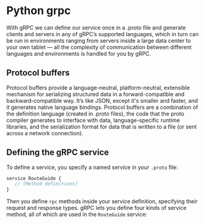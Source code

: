 <h1><b> Python grpc </b></h1>

With gRPC we can define our service once in a .proto file and generate clients and servers in any of gRPC’s supported languages, which in turn can be run in environments ranging from servers inside a large data center to your own tablet — all the complexity of communication between different languages and environments is handled for you by gRPC.

## Protocol buffers
Protocol buffers provide a language-neutral, platform-neutral, extensible mechanism for serializing structured data in a forward-compatible and backward-compatible way. It’s like JSON, except it's smaller and faster, and it generates native language bindings.
Protocol buffers are a combination of the definition language (created in .proto files), the code that the proto compiler generates to interface with data, language-specific runtime libraries, and the serialization format for data that is written to a file (or sent across a network connection).

## Defining the gRPC service
To define a service, you specify a named service in your `.proto` file:
```proto
service RouteGuide {
   // (Method definitions)
}
```
Then you define `rpc` methods inside your service definition, specifying their request and response types. gRPC lets you define four kinds of service method, all of which are used in the `RouteGuide` service:
